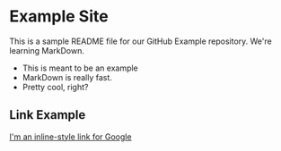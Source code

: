 # Example Site

This is a sample README file for our GitHub Example repository. We're learning MarkDown.

* This is meant to be an example
* MarkDown is really fast. 
* Pretty cool, right?

## Link Example
[I'm an inline-style link for Google](https://www.google.com)